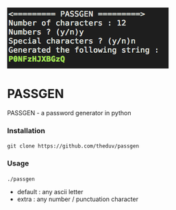 ![Alt text](usage.png?raw=true)

# PASSGEN

PASSGEN - a password generator in python

### Installation

`git clone https://github.com/theduv/passgen`

### Usage

`./passgen`

* default   : any ascii letter
* extra     : any number / punctuation character
